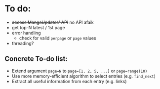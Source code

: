 # To do:
- ~~access MangaUpdates' API~~ no API afaik
- get top-N latest / 1st page
- error handling
  - check for valid `perpage` or `page` values
- threading?

## Concrete To-do list:
- Extend argument `page=N` to `page=[1, 2, 5, ...]` or `page=range(10)`
- Use more memory-efficient algorithm to select entries (e.g. `find_next`)
- Extract all useful information from each entry (e.g. links)

